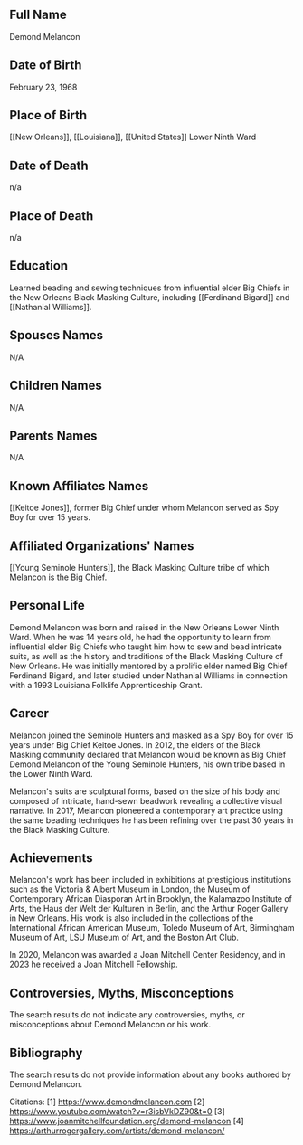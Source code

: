 ## Full Name
Demond Melancon

## Date of Birth
February 23, 1968

## Place of Birth
[[New Orleans]], [[Louisiana]], [[United States]] Lower Ninth Ward

## Date of Death
n/a

## Place of Death
n/a

## Education
Learned beading and sewing techniques from influential elder Big Chiefs in the New Orleans Black Masking Culture, including [[Ferdinand Bigard]] and [[Nathanial Williams]].

## Spouses Names
N/A

## Children Names
N/A

## Parents Names
N/A

## Known Affiliates Names
[[Keitoe Jones]], former Big Chief under whom Melancon served as Spy Boy for over 15 years.

## Affiliated Organizations' Names  
[[Young Seminole Hunters]], the Black Masking Culture tribe of which Melancon is the Big Chief.
## Personal Life
Demond Melancon was born and raised in the New Orleans Lower Ninth Ward. When he was 14 years old, he had the opportunity to learn from influential elder Big Chiefs who taught him how to sew and bead intricate suits, as well as the history and traditions of the Black Masking Culture of New Orleans.  He was initially mentored by a prolific elder named Big Chief Ferdinand Bigard, and later studied under Nathanial Williams in connection with a 1993 Louisiana Folklife Apprenticeship Grant. 

## Career
Melancon joined the Seminole Hunters and masked as a Spy Boy for over 15 years under Big Chief Keitoe Jones. In 2012, the elders of the Black Masking community declared that Melancon would be known as Big Chief Demond Melancon of the Young Seminole Hunters, his own tribe based in the Lower Ninth Ward. 

Melancon's suits are sculptural forms, based on the size of his body and composed of intricate, hand-sewn beadwork revealing a collective visual narrative.  In 2017, Melancon pioneered a contemporary art practice using the same beading techniques he has been refining over the past 30 years in the Black Masking Culture. 

## Achievements
Melancon's work has been included in exhibitions at prestigious institutions such as the Victoria & Albert Museum in London, the Museum of Contemporary African Diasporan Art in Brooklyn, the Kalamazoo Institute of Arts, the Haus der Welt der Kulturen in Berlin, and the Arthur Roger Gallery in New Orleans. His work is also included in the collections of the International African American Museum, Toledo Museum of Art, Birmingham Museum of Art, LSU Museum of Art, and the Boston Art Club. 

In 2020, Melancon was awarded a Joan Mitchell Center Residency, and in 2023 he received a Joan Mitchell Fellowship. 

## Controversies, Myths, Misconceptions
The search results do not indicate any controversies, myths, or misconceptions about Demond Melancon or his work.

## Bibliography
The search results do not provide information about any books authored by Demond Melancon.


Citations:
[1] https://www.demondmelancon.com
[2] https://www.youtube.com/watch?v=r3isbVkDZ90&t=0
[3] https://www.joanmitchellfoundation.org/demond-melancon
[4] https://arthurrogergallery.com/artists/demond-melancon/